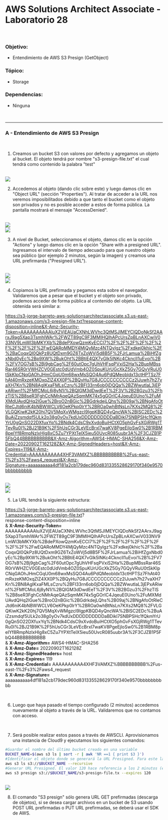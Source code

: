 # AWS Solutions Architect Associate - Laboratorio 28

<br>

### Objetivo: 
* Entendimiento de AWS S3 Presign (GetObject)

### Tópico:
* Storage

### Dependencias:
* Ninguna

<br>


---

### A - Entendimiento de AWS S3 Presign

<br>

1. Creamos un bucket S3 con valores por defecto y agregamos un objeto al bucket. El objeto tendrá por nombre "s3-presign-file.txt" el cual tendrá como contenido la palabra "test"

<br>

<img src="images/lab28_01.jpg">

<br>

2. Accedemos al objeto (dando clic sobre este) y luego damos clic en "Object URL" (sección "Properties"). Al tratar de acceder a la URL nos veremos imposibilitados debido a que tanto el bucket como el objeto son privados y no es posible acceder a estos de forma pública. La pantalla mostrará el mensaje "AccessDenied".

<br>

<img src="images/lab28_02.jpg">

<br>

<img src="images/lab28_03.jpg">

<br>

3. A nivel de Bucket, seleccionamos el objeto, damos clic en la opción "Actions" y luego damos clic en la opción "Share with a presigned URL". Ingresamos el intervalo de tiempo adecuado para que nuestro objeto sea público (por ejemplo 2 minutos, según la imagen) y creamos una URL prefirmarda ("Presigned URL"). 

<br>

<img src="images/lab28_04.jpg">

<br>

<img src="images/lab28_05.jpg">

<br>

4. Copiamos la URL prefirmada y pegamos esta sobre el navegador. Validaremos que a pesar que el bucket y el objeto son privado, podemos acceder de forma pública al contenido del objeto. La URL obtenida será similar a:


https://s3-jorge-barreto-aws-solutionsarchitectassociate.s3.us-east-1.amazonaws.com/s3-presign-file.txt?response-content-disposition=inline&X-Amz-Security-Token=AAAAAAAAAAluX2VjEAUaCXNhLWVhc3QtMSJIMEYCIQDoNkSf2AArxJ9ag5Xap3TsmhlWAr%2FWZT89gC9F3MMIHQIhAPcUrsZpBLnAXCwiV033NV9LmWl3bMKYXb%2BdePXowQzmKvECCI7%2F%2F%2F%2F%2F%2F%2F%2F%2F%2FwEQARoMMDY4MjQyMzc4NTQyIgz%2Fxdkej0khic%2F%2BaCoqxQI0QkPz8UQtDxm9GZ6TxZoWVj5d8B5F%2FJrLamua%2BiHfZgxNbd0yEc%2Bp9XW%2BukOht%2BBtiE4QX7vGlk5lNKc4CkncIl1uEvoi%2B%2FV7OG7sB%2Bj9gbCag%2F60utOpc7gUhVHFsqPVxiS2Ha%2BupMBssRar46SR0rVWHZCV0GEstc0dUdVmb4OZ0SpuKUrUGcXkZ5Gy7GQyVRuU0tSkKIpCNqGAOhJHmCGqU0m68wxMsSQO4Au6PdQMeobldx13ctHPTSz7FhAt40mRxzeKMOxqZlZ4XX0P%2BQyHu7G8JCCCCCCCCCCz2lJuwh7h27vaXH7Kn%2BN8AgIKxaFMLsCzru%2BFI33rn6ob0jDQQa%2BZWwutlaL3jEPxARiwn1%2FMfCMoL6j8yN1i%2BQIGM3dDwdEeT%2F3V%2B2BGzu3%2FhzTlS%2B8seR3FghCcNMrAqeQAzSqmMK74x5gGOrIC4JqeuE0Uno%2FuMXMdUAvdQHq2lGue%2BroO2nBGic%2BGdrkdejLQhs%2B09aj%2BNgAfoOtRleCJtd6niK4bNBWWCLV6OeKPkp0lrY%2BROa0whBtNsLn7KXs2MQ8%2FVLGQKiwK2kK20hj7QV5MqXvWMgzcI9IgpKBQD4yQncWA%2BISC2EDc%2BuAiZzsmdqf5ULk2o38g0yOv7kdUxDDDDDDDDDDaBDikl7SNBPSHc1fQkmYrU0gQnSO22DXfuxYq%2BNdk4CdsC9xXvdoBuiHCtXO5phGvFsXGjRWg1TTevRu0I%2BJ21B9K%2F5hUsCGr3LeVEcBrxI7waKV8PgeEjloSw0%2B1RBM8peIYf8RmpNzlxHIg8xC5Zu7YPXtTelX5ieu50UvcR085uubr3A%2F3CJZB1P5FbQ44BBBBBBBBBB&X-Amz-Algorithm=AWS4-HMAC-SHA256&X-Amz-Date=20220902T162128Z&X-Amz-SignedHeaders=host&X-Amz-Expires=119&X-Amz-Credential=AAAAAAAAAA4XHF3VAMXZ%BBBBBBBBBB%2Fus-east-1%2Fs3%2Faws4_request&X-Amz-Signature=aaaaaaaaaa4df181a2cb179dec960d831335528629170f340e9570bbbbbbbbbb


<br>

<img src="images/lab28_06.jpg">

<br>

<img src="images/lab28_07.jpg">

<br>

5. La URL tendrá la siguiente estructura:

https://s3-jorge-barreto-aws-solutionsarchitectassociate.s3.us-east-1.amazonaws.com/s3-presign-file.txt?
<br>
response-content-disposition=inline
<br>& **X-Amz-Security-Token=** AAAAAAAAAAluX2VjEAUaCXNhLWVhc3QtMSJIMEYCIQDoNkSf2AArxJ9ag5Xap3TsmhlWAr%2FWZT89gC9F3MMIHQIhAPcUrsZpBLnAXCwiV033NV9LmWl3bMKYXb%2BdePXowQzmKvECCI7%2F%2F%2F%2F%2F%2F%2F%2F%2F%2FwEQARoMMDY4MjQyMzc4NTQyIgz%2Fxdkej0khic%2F%2BaCoqxQI0QkPz8UQtDxm9GZ6TxZoWVj5d8B5F%2FJrLamua%2BiHfZgxNbd0yEc%2Bp9XW%2BukOht%2BBtiE4QX7vGlk5lNKc4CkncIl1uEvoi%2B%2FV7OG7sB%2Bj9gbCag%2F60utOpc7gUhVHFsqPVxiS2Ha%2BupMBssRar46SR0rVWHZCV0GEstc0dUdVmb4OZ0SpuKUrUGcXkZ5Gy7GQyVRuU0tSkKIpCNqGAOhJHmCGqU0m68wxMsSQO4Au6PdQMeobldx13ctHPTSz7FhAt40mRxzeKMOxqZlZ4XX0P%2BQyHu7G8JCCCCCCCCCCz2lJuwh7h27vaXH7Kn%2BN8AgIKxaFMLsCzru%2BFI33rn6ob0jDQQa%2BZWwutlaL3jEPxARiwn1%2FMfCMoL6j8yN1i%2BQIGM3dDwdEeT%2F3V%2B2BGzu3%2FhzTlS%2B8seR3FghCcNMrAqeQAzSqmMK74x5gGOrIC4JqeuE0Uno%2FuMXMdUAvdQHq2lGue%2BroO2nBGic%2BGdrkdejLQhs%2B09aj%2BNgAfoOtRleCJtd6niK4bNBWWCLV6OeKPkp0lrY%2BROa0whBtNsLn7KXs2MQ8%2FVLGQKiwK2kK20hj7QV5MqXvWMgzcI9IgpKBQD4yQncWA%2BISC2EDc%2BuAiZzsmdqf5ULk2o38g0yOv7kdUxDDDDDDDDDDaBDikl7SNBPSHc1fQkmYrU0gQnSO22DXfuxYq%2BNdk4CdsC9xXvdoBuiHCtXO5phGvFsXGjRWg1TTevRu0I%2BJ21B9K%2F5hUsCGr3LeVEcBrxI7waKV8PgeEjloSw0%2B1RBM8peIYf8RmpNzlxHIg8xC5Zu7YPXtTelX5ieu50UvcR085uubr3A%2F3CJZB1P5FbQ44BBBBBBBBBB
<br> & **X-Amz-Algorithm=**
AWS4-HMAC-SHA256
<br> & **X-Amz-Date=**
20220902T162128Z
<br> & **X-Amz-SignedHeaders=**
host
<br> & **X-Amz-Expires=**
119
<br> &  **X-Amz-Credential=** 
AAAAAAAAAA4XHF3VAMXZ%BBBBBBBBBB%2Fus-east-1%2Fs3%2Faws4_request
<br> & **X-Amz-Signature=**
aaaaaaaaaa4df181a2cb179dec960d831335528629170f340e9570bbbbbbbbbb

<br>

6. Luego que haya pasado el tiempo configurado (2 minutos) accedemos nuevamente al objeto a través de la URL. Validaremos que no contamos con acceso.

<br>

7. Será posible realizar estos pasos a través de AWSCLI. Aprovisionamos una instancia de Cloud9 y ejecutamos los siguientes comandos:

```bash
#Guardar el nombre del último bucket creado en una variable
BUCKET_NAME=$(aws s3 ls | sort -r | awk 'NR ==1 { print $3 }')
#Identificar el objeto donde se generará la URL Presigned. Para este laboratorio el objeto será "s3-presign-file.txt"
aws s3 ls s3://$BUCKET_NAME --recursive
#Generar URL Presigned. El valor 120 hace referencia a los 2 minutos (en segundos)
aws s3 presign s3://$BUCKET_NAME/s3-presign-file.tx --expires 120
```

<br>

<img src="images/lab28_08.jpg">

<br>

8. El comando "S3 presign" sólo genera URL GET prefirmadas (descarga de objetos), si se desea cargar archivos en un bucket de S3 usando POST URL prefirmadas o PUT URL prefirmadas, se deberá usar el SDK de AWS.

